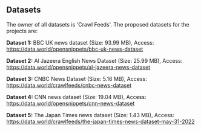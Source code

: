 ## Datasets 

The owner of all datasets is 'Crawl Feeds'. The proposed datasets for the projects are:


**Dataset 1:** BBC UK news dataset (Size: 93.99 MB), Access: https://data.world/opensnippets/bbc-uk-news-dataset 

**Dataset 2:** Al Jazeera English News Dataset (Size: 25.99 MB), Access: https://data.world/opensnippets/al-jazeera-news-dataset 

**Dataset 3:** CNBC News Dataset (Size: 5.16 MB), Access: https://data.world/crawlfeeds/cnbc-news-dataset 

**Dataset 4:** CNN news dataset (Size: 19.04 MB), Access: https://data.world/opensnippets/cnn-news-dataset 

**Dataset 5:** The Japan Times news dataset (Size: 1.43 MB), Access: https://data.world/crawlfeeds/the-japan-times-news-dataset-may-31-2022 


